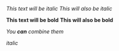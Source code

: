 *This text will be italic*
_This will also be italic_

**This text will be bold**
__This will also be bold__

_You **can** combine them_

*italic*
